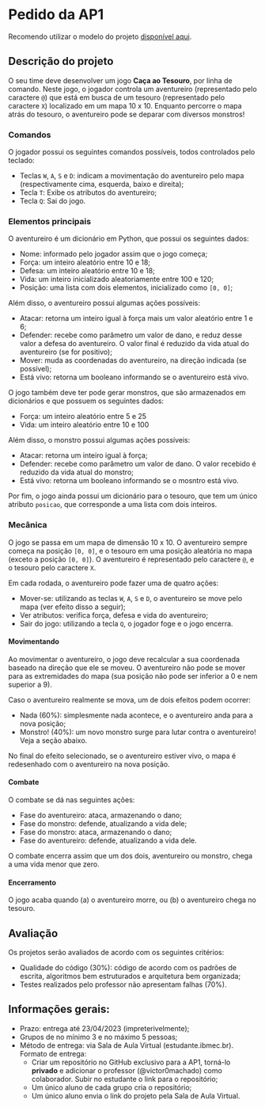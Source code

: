 # Pedido da AP1

Recomendo utilizar o modelo do projeto [disponível aqui](https://github.com/victor0machado/prog-2024.1/blob/main/modelos/ap1/ap1.py).

## Descrição do projeto

O seu time deve desenvolver um jogo **Caça ao Tesouro**, por linha de comando. Neste jogo, o jogador controla um aventureiro (representado pelo caractere `@`) que está em busca de um tesouro (representado pelo caractere `X`) localizado em um mapa 10 x 10. Enquanto percorre o mapa atrás do tesouro, o aventureiro pode se deparar com diversos monstros!

### Comandos

O jogador possui os seguintes comandos possíveis, todos controlados pelo teclado:

- Teclas `W`, `A`, `S` e `D`: indicam a movimentação do aventureiro pelo mapa (respectivamente cima, esquerda, baixo e direita);
- Tecla `T`: Exibe os atributos do aventureiro;
- Tecla `Q`: Sai do jogo.

### Elementos principais

O aventureiro é um dicionário em Python, que possui os seguintes dados:

- Nome: informado pelo jogador assim que o jogo começa;
- Força: um inteiro aleatório entre 10 e 18;
- Defesa: um inteiro aleatório entre 10 e 18;
- Vida: um inteiro inicializado aleatoriamente entre 100 e 120;
- Posição: uma lista com dois elementos, inicializado como `[0, 0]`;

Além disso, o aventureiro possui algumas ações possíveis:

- Atacar: retorna um inteiro igual à força mais um valor aleatório entre 1 e 6;
- Defender: recebe como parâmetro um valor de dano, e reduz desse valor a defesa do aventureiro. O valor final é reduzido da vida atual do aventureiro (se for positivo);
- Mover: muda as coordenadas do aventureiro, na direção indicada (se possível);
- Está vivo: retorna um booleano informando se o aventureiro está vivo.

O jogo também deve ter pode gerar monstros, que são armazenados em dicionários e que possuem os seguintes dados:

- Força: um inteiro aleatório entre 5 e 25
- Vida: um inteiro aleatório entre 10 e 100

Além disso, o monstro possui algumas ações possíveis:

- Atacar: retorna um inteiro igual à força;
- Defender: recebe como parâmetro um valor de dano. O valor recebido é reduzido da vida atual do monstro;
- Está vivo: retorna um booleano informando se o mosntro está vivo.

Por fim, o jogo ainda possui um dicionário para o tesouro, que tem um único atributo `posicao`, que corresponde a uma lista com dois inteiros.

### Mecânica

O jogo se passa em um mapa de dimensão 10 x 10. O aventureiro sempre começa na posição `[0, 0]`, e o tesouro em uma posição aleatória no mapa (exceto a posição `[0, 0]`). O aventureiro é representado pelo caractere `@`, e o tesouro pelo caractere `X`.

Em cada rodada, o aventureiro pode fazer uma de quatro ações:

- Mover-se: utilizando as teclas `W`, `A`, `S` e `D`, o aventureiro se move pelo mapa (ver efeito disso a seguir);
- Ver atributos: verifica força, defesa e vida do aventureiro;
- Sair do jogo: utilizando a tecla `Q`, o jogador foge e o jogo encerra.

#### Movimentando

Ao movimentar o aventureiro, o jogo deve recalcular a sua coordenada baseado na direção que ele se moveu. O aventureiro não pode se mover para as extremidades do mapa (sua posição não pode ser inferior a 0 e nem superior a 9).

Caso o aventureiro realmente se mova, um de dois efeitos podem ocorrer:

- Nada (60%): simplesmente nada acontece, e o aventureiro anda para a nova posição;
- Monstro! (40%): um novo monstro surge para lutar contra o aventureiro! Veja a seção abaixo.

No final do efeito selecionado, se o aventureiro estiver vivo, o mapa é redesenhado com o aventureiro na nova posição.

#### Combate

O combate se dá nas seguintes ações:

- Fase do aventureiro: ataca, armazenando o dano;
- Fase do monstro: defende, atualizando a vida dele;
- Fase do monstro: ataca, armazenando o dano;
- Fase do aventureiro: defende, atualizando a vida dele.

O combate encerra assim que um dos dois, aventureiro ou monstro, chega a uma vida menor que zero.

#### Encerramento

O jogo acaba quando (a) o aventureiro morre, ou (b) o aventureiro chega no tesouro.

## Avaliação

Os projetos serão avaliados de acordo com os seguintes critérios:

* Qualidade do código (30%): código de acordo com os padrões de escrita, algoritmos bem estruturados e arquitetura bem organizada;
* Testes realizados pelo professor não apresentam falhas (70%).

## Informações gerais:

* Prazo: entrega até 23/04/2023 (impreterivelmente);
* Grupos de no mínimo 3 e no máximo 5 pessoas;
* Método de entrega: via Sala de Aula Virtual (estudante.ibmec.br). Formato de entrega:
  * Criar um repositório no GitHub exclusivo para a AP1, torná-lo **privado** e adicionar o professor (@victor0machado) como colaborador. Subir no estudante o link para o repositório;
  * Um único aluno de cada grupo cria o repositório;
  * Um único aluno envia o link do projeto pela Sala de Aula Virtual.
